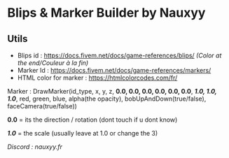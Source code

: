# Blips & Marker Builder by Nauxyy

## Utils

- Blips id : https://docs.fivem.net/docs/game-references/blips/  *(Color at the end/Couleur à la fin)*
- Marker Id : https://docs.fivem.net/docs/game-references/markers/
- HTML color for marker : https://htmlcolorcodes.com/fr/


Marker : DrawMarker(id_type, x, y, z, __0.0, 0.0, 0.0, 0.0, 0.0, 0.0__, ***1.0, 1.0, 1.0***, red, green, blue, alpha(the opacity), bobUpAndDown(true/false), faceCamera(true/false))

__0.0__ = its the direction / rotation (dont touch if u dont know)

***1.0*** = the scale (usually leave at 1.0 or change the 3)


*Discord : nauxyy.fr*